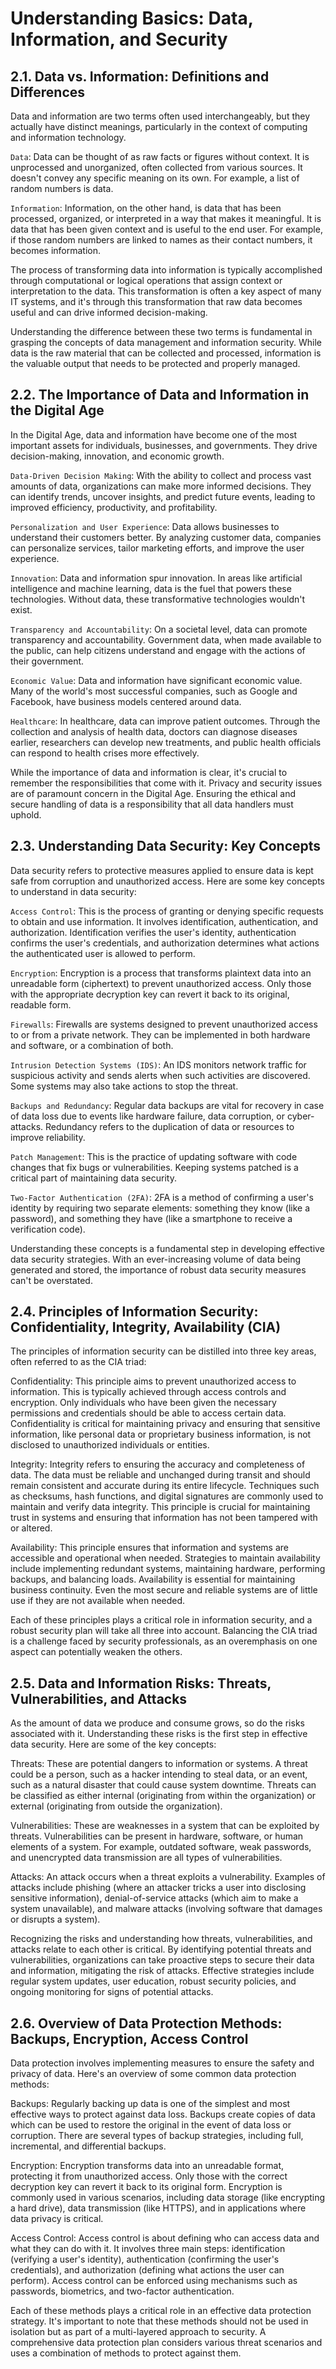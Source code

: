 # Understanding Basics: Data, Information, and Security

## 2.1. Data vs. Information: Definitions and Differences

Data and information are two terms often used interchangeably, but they actually have distinct meanings, particularly in the context of computing and information technology.

`Data`: Data can be thought of as raw facts or figures without context. It is unprocessed and unorganized, often collected from various sources. It doesn't convey any specific meaning on its own. For example, a list of random numbers is data.

`Information`: Information, on the other hand, is data that has been processed, organized, or interpreted in a way that makes it meaningful. It is data that has been given context and is useful to the end user. For example, if those random numbers are linked to names as their contact numbers, it becomes information.

The process of transforming data into information is typically accomplished through computational or logical operations that assign context or interpretation to the data. This transformation is often a key aspect of many IT systems, and it's through this transformation that raw data becomes useful and can drive informed decision-making.

Understanding the difference between these two terms is fundamental in grasping the concepts of data management and information security. While data is the raw material that can be collected and processed, information is the valuable output that needs to be protected and properly managed.

## 2.2. The Importance of Data and Information in the Digital Age

In the Digital Age, data and information have become one of the most important assets for individuals, businesses, and governments. They drive decision-making, innovation, and economic growth.

`Data-Driven Decision Making`: With the ability to collect and process vast amounts of data, organizations can make more informed decisions. They can identify trends, uncover insights, and predict future events, leading to improved efficiency, productivity, and profitability.

`Personalization and User Experience`: Data allows businesses to understand their customers better. By analyzing customer data, companies can personalize services, tailor marketing efforts, and improve the user experience.

`Innovation`: Data and information spur innovation. In areas like artificial intelligence and machine learning, data is the fuel that powers these technologies. Without data, these transformative technologies wouldn't exist.

`Transparency and Accountability`: On a societal level, data can promote transparency and accountability. Government data, when made available to the public, can help citizens understand and engage with the actions of their government.

`Economic Value`: Data and information have significant economic value. Many of the world's most successful companies, such as Google and Facebook, have business models centered around data.

`Healthcare`: In healthcare, data can improve patient outcomes. Through the collection and analysis of health data, doctors can diagnose diseases earlier, researchers can develop new treatments, and public health officials can respond to health crises more effectively.

While the importance of data and information is clear, it's crucial to remember the responsibilities that come with it. Privacy and security issues are of paramount concern in the Digital Age. Ensuring the ethical and secure handling of data is a responsibility that all data handlers must uphold.

## 2.3. Understanding Data Security: Key Concepts

Data security refers to protective measures applied to ensure data is kept safe from corruption and unauthorized access. Here are some key concepts to understand in data security:

`Access Control`: This is the process of granting or denying specific requests to obtain and use information. It involves identification, authentication, and authorization. Identification verifies the user's identity, authentication confirms the user's credentials, and authorization determines what actions the authenticated user is allowed to perform.

`Encryption`: Encryption is a process that transforms plaintext data into an unreadable form (ciphertext) to prevent unauthorized access. Only those with the appropriate decryption key can revert it back to its original, readable form.

`Firewalls`: Firewalls are systems designed to prevent unauthorized access to or from a private network. They can be implemented in both hardware and software, or a combination of both.

`Intrusion Detection Systems (IDS)`: An IDS monitors network traffic for suspicious activity and sends alerts when such activities are discovered. Some systems may also take actions to stop the threat.

`Backups and Redundancy`: Regular data backups are vital for recovery in case of data loss due to events like hardware failure, data corruption, or cyber-attacks. Redundancy refers to the duplication of data or resources to improve reliability.

`Patch Management`: This is the practice of updating software with code changes that fix bugs or vulnerabilities. Keeping systems patched is a critical part of maintaining data security.

`Two-Factor Authentication (2FA)`: 2FA is a method of confirming a user's identity by requiring two separate elements: something they know (like a password), and something they have (like a smartphone to receive a verification code).

Understanding these concepts is a fundamental step in developing effective data security strategies. With an ever-increasing volume of data being generated and stored, the importance of robust data security measures can't be overstated.

## 2.4. Principles of Information Security: Confidentiality, Integrity, Availability (CIA)

The principles of information security can be distilled into three key areas, often referred to as the CIA triad:

Confidentiality: This principle aims to prevent unauthorized access to information. This is typically achieved through access controls and encryption. Only individuals who have been given the necessary permissions and credentials should be able to access certain data. Confidentiality is critical for maintaining privacy and ensuring that sensitive information, like personal data or proprietary business information, is not disclosed to unauthorized individuals or entities.

Integrity: Integrity refers to ensuring the accuracy and completeness of data. The data must be reliable and unchanged during transit and should remain consistent and accurate during its entire lifecycle. Techniques such as checksums, hash functions, and digital signatures are commonly used to maintain and verify data integrity. This principle is crucial for maintaining trust in systems and ensuring that information has not been tampered with or altered.

Availability: This principle ensures that information and systems are accessible and operational when needed. Strategies to maintain availability include implementing redundant systems, maintaining hardware, performing backups, and balancing loads. Availability is essential for maintaining business continuity. Even the most secure and reliable systems are of little use if they are not available when needed.

Each of these principles plays a critical role in information security, and a robust security plan will take all three into account. Balancing the CIA triad is a challenge faced by security professionals, as an overemphasis on one aspect can potentially weaken the others.

## 2.5. Data and Information Risks: Threats, Vulnerabilities, and Attacks

As the amount of data we produce and consume grows, so do the risks associated with it. Understanding these risks is the first step in effective data security. Here are some of the key concepts:

Threats: These are potential dangers to information or systems. A threat could be a person, such as a hacker intending to steal data, or an event, such as a natural disaster that could cause system downtime. Threats can be classified as either internal (originating from within the organization) or external (originating from outside the organization).

Vulnerabilities: These are weaknesses in a system that can be exploited by threats. Vulnerabilities can be present in hardware, software, or human elements of a system. For example, outdated software, weak passwords, and unencrypted data transmission are all types of vulnerabilities.

Attacks: An attack occurs when a threat exploits a vulnerability. Examples of attacks include phishing (where an attacker tricks a user into disclosing sensitive information), denial-of-service attacks (which aim to make a system unavailable), and malware attacks (involving software that damages or disrupts a system).

Recognizing the risks and understanding how threats, vulnerabilities, and attacks relate to each other is critical. By identifying potential threats and vulnerabilities, organizations can take proactive steps to secure their data and information, mitigating the risk of attacks. Effective strategies include regular system updates, user education, robust security policies, and ongoing monitoring for signs of potential attacks.

## 2.6. Overview of Data Protection Methods: Backups, Encryption, Access Control

Data protection involves implementing measures to ensure the safety and privacy of data. Here's an overview of some common data protection methods:

Backups: Regularly backing up data is one of the simplest and most effective ways to protect against data loss. Backups create copies of data which can be used to restore the original in the event of data loss or corruption. There are several types of backup strategies, including full, incremental, and differential backups.

Encryption: Encryption transforms data into an unreadable format, protecting it from unauthorized access. Only those with the correct decryption key can revert it back to its original form. Encryption is commonly used in various scenarios, including data storage (like encrypting a hard drive), data transmission (like HTTPS), and in applications where data privacy is critical.

Access Control: Access control is about defining who can access data and what they can do with it. It involves three main steps: identification (verifying a user's identity), authentication (confirming the user's credentials), and authorization (defining what actions the user can perform). Access control can be enforced using mechanisms such as passwords, biometrics, and two-factor authentication.

Each of these methods plays a critical role in an effective data protection strategy. It's important to note that these methods should not be used in isolation but as part of a multi-layered approach to security. A comprehensive data protection plan considers various threat scenarios and uses a combination of methods to protect against them.
